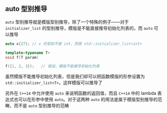 ## auto 型别推导

`auto` 型别推导就是模版型别推导，除了一个特殊的例子——对于 `initializer_list` 的型别推导，模版是不能直接推导初始化列表的，而 `auto` 可以推导

```c++
auto x{27};	// x 的型别不是 int，而是 std::initializer_list<int>

template<typename T>
void f(T param)

f({1, 2, 3});	// 错误，模版不能推导初始化列表
```

虽然模版不能推导初始化列表，但是我们却可以把函数模版的形参设置为 `std::initializer_list<T>`，这样模版可以推导了

另外在 `C++14` 中允许使用 `auto` 来说明函数的返回值，而且 `C++14` 中的 lambda 表达式也可以在形参中使用 `auto`。对于这两种 `auto` 的用法是属于模版型别推导的范畴，而不是 `auto` 型别推导的范畴